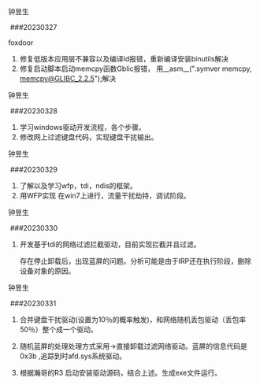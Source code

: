 钟昱生

 ###20230327

foxdoor

1. 修复低版本应用层不兼容以及编译ld报错，重新编译安装binutils解决
2.  修复启动脚本启动memcpy函数Gblic报错， 用__asm__(".symver memcpy, memcpy@GLIBC_2.2.5");解决

钟昱生

 ###20230328

1. 学习windows驱动开发流程，各个步骤。
2. 修改网上过滤键盘代码，实现键盘干扰输出。

钟昱生

 ###20230329

1. 了解以及学习wfp，tdi，ndis的框架。
2. 用WFP实现 在win7上进行，流量干扰劫持，调试阶段。

钟昱生

 ###20230330

1. 开发基于tdi的网络过滤拦截驱动，目前实现拦截并且过滤。

   存在停止卸载后，出现蓝屏的问题。分析可能是由于IRP还在执行阶段，删除设备对象的原因。

钟昱生

 ###20230331

1. 合并键盘干扰驱动(设置为10％的概率触发)，和网络随机丢包驱动（丢包率50％）整个成一个驱动。
2. 随机蓝屏的处理处理方式采用->直接卸载过滤网络驱动。蓝屏的信息代码是0x3b ,追踪到时afd.sys系统驱动。



1. 根据瀚哥的R3 启动安装驱动源码，结合上述。生成exe文件运行。